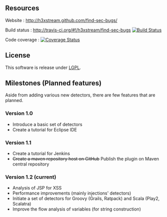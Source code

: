 ## Resources

Website : http://h3xstream.github.com/find-sec-bugs/

Build status : http://travis-ci.org/#!/h3xstream/find-sec-bugs [![Build Status](https://secure.travis-ci.org/h3xstream/find-sec-bugs.png?branch=master)](http://travis-ci.org/h3xstream/find-sec-bugs)

Code coverage : [![Coverage Status](https://coveralls.io/repos/h3xstream/find-sec-bugs/badge.png?branch=master)](https://coveralls.io/r/h3xstream/find-sec-bugs?branch=master)

## License

This software is release under [LGPL](http://www.gnu.org/licenses/lgpl.html).

## Milestones (Planned features)

Aside from adding various new detectors, there are few features that are planned.

### Version 1.0

- Introduce a basic set of detectors
- Create a tutorial for Eclipse IDE

### Version 1.1

- Create a tutorial for Jenkins
- ~~Create a maven repository host on GitHub~~ Publish the plugin on Maven central repository

### Version 1.2 (current)

- Analysis of JSP for XSS
- Performance improvements (mainly injections' detectors)
- Initiate a set of detectors for Groovy (Grails, Ratpack) and Scala (Play2, Scalatra)
- Improve the flow analysis of variables (for string construction)
